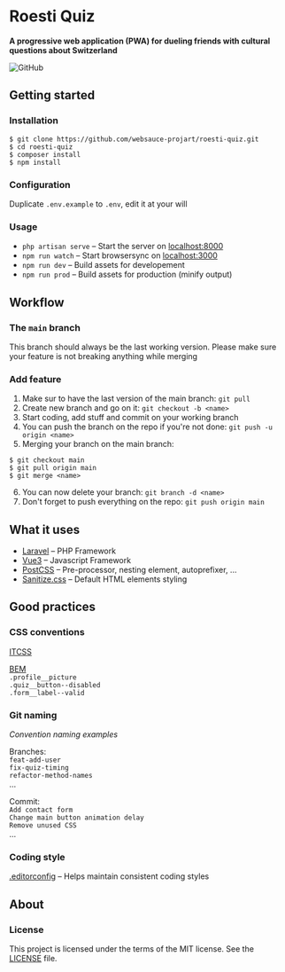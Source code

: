 # Roesti Quiz

**A progressive web application (PWA) for dueling friends with cultural questions about Switzerland**

![GitHub](https://img.shields.io/github/license/websauce-projart/roesti-quiz)

## Getting started

### Installation

```shell
$ git clone https://github.com/websauce-projart/roesti-quiz.git
$ cd roesti-quiz
$ composer install
$ npm install
```

### Configuration

Duplicate `.env.example` to `.env`, edit it at your will

### Usage

-  `php artisan serve` – Start the server on [localhost:8000](http://localhost:8000)
-  `npm run watch` – Start browsersync on [localhost:3000](http://localhost:3000)
-  `npm run dev` – Build assets for developement
-  `npm run prod` – Build assets for production (minify output)

## Workflow

### The `main` branch

This branch should always be the last working version. Please make sure your feature is not breaking anything while merging

### Add feature

1. Make sur to have the last version of the main branch: `git pull`
2. Create new branch and go on it: `git checkout -b <name>`
3. Start coding, add stuff and commit on your working branch
4. You can push the branch on the repo if you're not done: `git push -u origin <name>`
5. Merging your branch on the main branch:

```shell
$ git checkout main
$ git pull origin main
$ git merge <name>
```

6. You can now delete your branch: `git branch -d <name>`
7. Don't forget to push everything on the repo: `git push origin main`

## What it uses

-  [Laravel](https://laravel.com/) – PHP Framework
-  [Vue3](https://vuejs.org/) – Javascript Framework
-  [PostCSS](https://postcss.org/) – Pre-processor, nesting element, autoprefixer, ...
-  [Sanitize.css](https://github.com/csstools/sanitize.css) – Default HTML elements styling

## Good practices

### CSS conventions

[ITCSS](https://www.xfive.co/blog/itcss-scalable-maintainable-css-architecture/)

[BEM](http://getbem.com/introduction/)<br>
`.profile__picture`<br>
`.quiz__button--disabled`<br>
`.form__label--valid`

### Git naming

_Convention naming examples_

Branches:<br>
`feat-add-user`<br>
`fix-quiz-timing`<br>
`refactor-method-names`<br>
…

Commit:<br>
`Add contact form`<br>
`Change main button animation delay`<br>
`Remove unused CSS`<br>
…

### Coding style

[.editorconfig](https://editorconfig.org/) – Helps maintain consistent coding styles

## About

### License

This project is licensed under the terms of the MIT license. See the [LICENSE](LICENSE) file.
